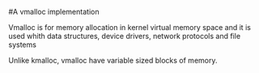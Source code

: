 
#A vmalloc implementation 

Vmalloc is for memory allocation in kernel virtual memory space and it 
is used whith data structures, device drivers, network protocols and file systems

Unlike kmalloc, vmalloc have variable sized blocks of memory.
